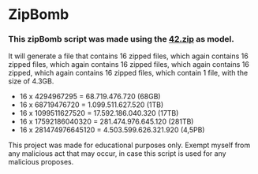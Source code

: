 # ZipBomb

### This zipBomb script was made using the [42.zip](https://www.unforgettable.dk/) as model.

It will generate a file that contains 16 zipped files, which again contains 16 zipped files, which again contains 16 zipped files, which again contains 16 zipped, which again contains 16 zipped files, which contain 1 file, with the size of 4.3GB.

- 16 x 4294967295       = 68.719.476.720 (68GB)
- 16 x 68719476720      = 1.099.511.627.520 (1TB)
- 16 x 1099511627520    = 17.592.186.040.320 (17TB)
- 16 x 17592186040320   = 281.474.976.645.120 (281TB)
- 16 x 281474976645120  = 4.503.599.626.321.920 (4,5PB)

This project was made for educational purposes only. Exempt myself from any malicious act that may occur, in case this script is used for any malicious proposes.
